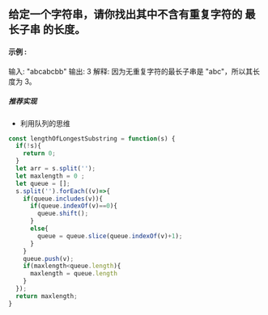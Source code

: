 ## 给定一个字符串，请你找出其中不含有重复字符的 最长子串 的长度。

#### 示例 :

输入: "abcabcbb"
输出: 3 
解释: 因为无重复字符的最长子串是 "abc"，所以其长度为 3。

##### 推荐实现
* 利用队列的思维
```javascript
const lengthOfLongestSubstring = function(s) {
  if(!s){
    return 0;
  }
  let arr = s.split('');
  let maxlength = 0 ;
  let queue = [];
  s.split('').forEach((v)=>{
    if(queue.includes(v)){
      if(queue.indexOf(v)==0){
        queue.shift();
      }
      else{
        queue = queue.slice(queue.indexOf(v)+1);
      }
    }
    queue.push(v);
    if(maxlength<queue.length){
      maxlength = queue.length
    }
  });
  return maxlength;
}
```